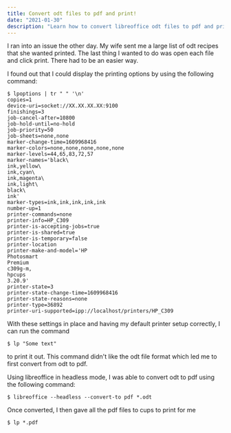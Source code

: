 ```yaml
---
title: Convert odt files to pdf and print!
date: "2021-01-30"
description: "Learn how to convert libreoffice odt files to pdf and print"
---
```


I ran into an issue the other day. My wife sent me a large list of odt recipes that she wanted printed. The last thing I wanted to do was open each file and click print. There had to be an easier way.

I found out that I could display the printing options by using the following command:

```
$ lpoptions | tr " " '\n'
copies=1
device-uri=socket://XX.XX.XX.XX:9100
finishings=3
job-cancel-after=10800
job-hold-until=no-hold
job-priority=50
job-sheets=none,none
marker-change-time=1609968416
marker-colors=none,none,none,none,none
marker-levels=44,65,83,72,57
marker-names='black\
ink,yellow\
ink,cyan\
ink,magenta\
ink,light\
black\
ink'
marker-types=ink,ink,ink,ink,ink
number-up=1
printer-commands=none
printer-info=HP_C309
printer-is-accepting-jobs=true
printer-is-shared=true
printer-is-temporary=false
printer-location
printer-make-and-model='HP
Photosmart
Premium
c309g-m,
hpcups
3.20.9'
printer-state=3
printer-state-change-time=1609968416
printer-state-reasons=none
printer-type=36892
printer-uri-supported=ipp://localhost/printers/HP_C309

```

With these settings in place and having my default printer setup correctly, I can run the command

```
$ lp "Some text"
```

to print it out. This command didn't like the odt file format which led me to first convert from odt to pdf.

Using libreoffice in headless mode, I was able to convert odt to pdf using the following command:

```
$ libreoffice --headless --convert-to pdf *.odt
```

Once converted, I then gave all the pdf files to cups to print for me

```
$ lp *.pdf
```
